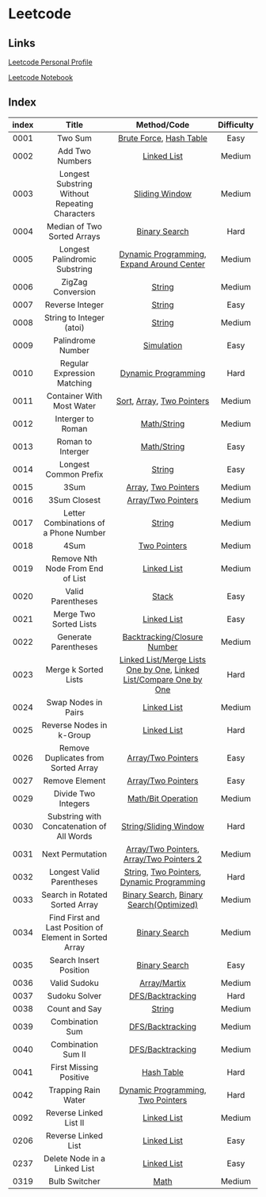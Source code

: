 # Leetcode

## Links
[Leetcode Personal Profile](https://leetcode.com/iostream3100/)

[Leetcode Notebook](Notebook.md)

## Index

| index |       Title            | Method/Code |  Difficulty  |
| :---: | :-------------------:  | :----------:|  :--------:  |
| 0001 | Two Sum | [Brute Force](./src/0001.two-sum.1/0001.two-sum.1.1.js), [Hash Table](./src/0001.two-sum.1/0001.two-sum.1.2.js)| Easy |
| 0002 | Add Two Numbers | [Linked List](./src/0002.add-two-numbers.2/0002.add-two-numbers.2.1.js)| Medium |
| 0003 | Longest Substring Without Repeating Characters | [Sliding Window](./src/0003.longest-substring-without-repeating-characters.3/0003.longest-substring-without-repeating-characters.3.1.js)| Medium |
| 0004 | Median of Two Sorted Arrays | [Binary Search](./src/0004.median-of-two-sorted-arrays.4/0004.median-of-two-sorted-arrays.4.1.js)| Hard |
| 0005 | Longest Palindromic Substring | [Dynamic Programming](./src/0005.longest-palindromic-substring.5/0005.longest-palindromic-substring.5.1.js), [Expand Around Center](./src/0005.longest-palindromic-substring.5/0005.longest-palindromic-substring.5.2.js)| Medium |
| 0006 | ZigZag Conversion | [String](./src/0006.zigZag-conversion.6/0006.zigZag-conversion.6.1.js) | Medium |
| 0007 | Reverse Integer | [String](./src/0007.reverse-integer.7/0007.reverse-integer.7.1.js) | Easy |
| 0008 | String to Integer (atoi) | [String](./src/0008.string-to-integer-(atoi).8/0008.string-to-integer-(atoi).8.1.js) | Medium |
| 0009 | Palindrome Number | [Simulation](./src/0009.palindrome-number.9/0009.palindrome-number.9.1.js) | Easy |
| 0010 | Regular Expression Matching | [Dynamic Programming](./src/0010.regular-expression-matching.10/0010.regular-expression-matching.10.1.js) | Hard |
| 0011 | Container With Most Water | [Sort](src/0011.container-with-most-water.11/0011.container-with-most-water.11.1.js), [Array](src/0011.container-with-most-water.11/0011.container-with-most-water.11.2.js), [Two Pointers](src/0011.container-with-most-water.11/0011.container-with-most-water.11.3.js)| Medium |
| 0012 | Interger to Roman | [Math/String](src/0012.integer-to-roman.12/0012.integer-to-roman.12.1.js) | Medium |
| 0013 | Roman to Interger | [Math/String](src/0013.roman-to-integer.13/0013.roman-to-integer.13.1.js) | Easy |
| 0014 | Longest Common Prefix | [String](src/0014.longest-common-prefix.14/0014.longest-common-prefix.14.1.js) | Easy |
| 0015 | 3Sum | [Array](src/0015.3Sum.15/0015.3Sum.15.1.js), [Two Pointers](src/0015.3Sum.15/0015.3Sum.15.2.js) | Medium |
| 0016 | 3Sum Closest | [Array/Two Pointers](src/0016.3Sum-closest.16/0016.3Sum-closest.16.1.js)| Medium |
| 0017 | Letter Combinations of a Phone Number | [String](src/0017.letter-combinations-of-a-phone-number.17/0017.letter-combinations-of-a-phone-number.17.1.js)| Medium |
| 0018 | 4Sum | [Two Pointers](src/0018.4Sum.18/0018.4Sum.18.1.js) | Medium |
| 0019 | Remove Nth Node From End of List | [Linked List](src/0019.remove-Nth-node-from-end-of-list.19/0019.remove-Nth-node-from-end-of-list.19.1.js) | Medium |
| 0020 | Valid Parentheses | [Stack](src/0020.valid-parentheses.20/0020.valid-parentheses.20.1.js) | Easy |
| 0021 | Merge Two Sorted Lists | [Linked List](src/0021.merge-two-sorted-lists.21/0021.merge-two-sorted-lists.21.1.js) | Easy |
| 0022 | Generate Parentheses | [Backtracking/Closure Number](src/0022.generate-parentheses.22/0022.generate-parentheses.22.1.js) | Medium |
| 0023 | Merge k Sorted Lists | [Linked List/Merge Lists One by One](src/0023.merge-k-sorted-lists.23/0023.merge-k-sorted-lists.23.1.js), [Linked List/Compare One by One](src/0023.merge-k-sorted-lists.23/0023.merge-k-sorted-lists.23.2.js) | Hard |
| 0024 | Swap Nodes in Pairs | [Linked List](src/0024.swap-nodes-in-pairs.24/0024.swap-nodes-in-pairs.24.1.js) | Medium |
| 0025 | Reverse Nodes in k-Group | [Linked List](src/0025.reverse-nodes-in-k-group.25/0025.reverse-nodes-in-k-group.25.1.js) | Hard |
| 0026 | Remove Duplicates from Sorted Array | [Array/Two Pointers](src/0026.remove-duplicates-from-sorted-array.26/0026.remove-duplicates-from-sorted-array.26.1.js) | Easy |
| 0027 | Remove Element | [Array/Two Pointers](src/0027.remove-element.27/0027.remove-element.27.1.js) | Easy |
| 0029 | Divide Two Integers | [Math/Bit Operation](src/0029.divide-two-intergers.29/0029.divide-two-intergers.29.1.js) | Medium |
| 0030 |  Substring with Concatenation of All Words | [String/Sliding Window](src/0030.substring-with-concatenation-of-all-words.30/0030.substring-with-concatenation-of-all-words.30.1.js) | Hard |
| 0031 |   Next Permutation | [Array/Two Pointers](src/0031.next-permutation.31/0031.next-permutation.31.1.js), [Array/Two Pointers 2](src/0031.next-permutation.31/0031.next-permutation.31.2.js)| Medium |
| 0032 |   Longest Valid Parentheses | [String](src/0032.longest-valid-parentheses.32/0032.longest-valid-parentheses.32.1.js), [Two Pointers](src/0032.longest-valid-parentheses.32/0032.longest-valid-parentheses.32.2.js), [Dynamic Programming](src/0032.longest-valid-parentheses.32/0032.longest-valid-parentheses.32.3.js)| Hard |
| 0033 |   Search in Rotated Sorted Array | [Binary Search](src/0033.search-in-rotated-sorted-array.33/0033.search-in-rotated-sorted-array.33.1.js), [Binary Search(Optimized)](src/0033.search-in-rotated-sorted-array.33/0033.search-in-rotated-sorted-array.33.2.js)| Medium |
| 0034 |   Find First and Last Position of Element in Sorted Array | [Binary Search](src/0034.find-first-and-last-position-of-element-in-sorted-array.34/0034.find-first-and-last-position-of-element-in-sorted-array.34.1.js)| Medium |
| 0035 |   Search Insert Position | [Binary Search](src/0035.search-insert-position.35/0035.search-insert-position.35.1.js)| Easy |
| 0036 |   Valid Sudoku | [Array/Martix](src/0036.valid-soduku.36/0036.valid-soduku.36.1.js)| Medium |
| 0037 |    Sudoku Solver | [DFS/Backtracking](src/0037.sudoku-solver.37/0037.sudoku-solver.37.1.js)| Hard |
| 0038 |    Count and Say | [String](src/0038.count-and-say.38/0038.count-and-say.38.1.js)| Medium |
| 0039 |    Combination Sum  | [DFS/Backtracking](src/0039.combination-sum.39/0039.combination-sum.39.1.js)| Medium |
| 0040 |    Combination Sum II  | [DFS/Backtracking](src/0040.combination-sum-II.40/0040.combination-sum-II.40.1.js)| Medium |
| 0041 |     First Missing Positive  | [Hash Table](src/0041-first-missing-positive.41/0041-first-missing-positive.41.1.js)| Hard |
| 0042 |     Trapping Rain Water  | [Dynamic Programming](src/0042-trappinng-rain-water.42/0042-trappinng-rain-water.42.1.js), [Two Pointers](src/0042-trappinng-rain-water.42/0042-trappinng-rain-water.42.2.js)| Hard |
| 0092 |  Reverse Linked List II | [Linked List](src/0092.reverse-linked-list-II.92/0092.reverse-linked-list-II.92.1.js)| Medium |
| 0206 |  Reverse Linked List | [Linked List](src/0206.reverse-linked-list.206/0206.reverse-linked-list.206.1.js) | Easy |
| 0237 |  Delete Node in a Linked List | [Linked List](src/0237.delete-node-in-a-linked-list.237/0237.delete-node-in-a-linked-list.237.1.js) | Easy |
| 0319 | Bulb Switcher | [Math](src/0319.bulb-switcher.319/0319.bulb-switcher.319.1.js) | Medium |